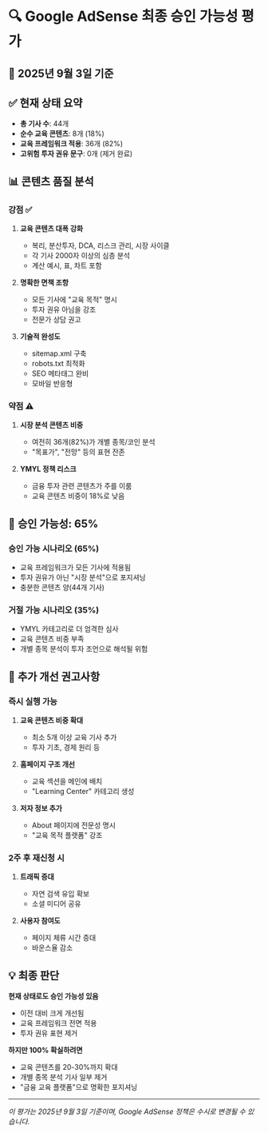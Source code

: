 # 🔍 Google AdSense 최종 승인 가능성 평가
## 📅 2025년 9월 3일 기준

## ✅ 현재 상태 요약
- **총 기사 수**: 44개
- **순수 교육 콘텐츠**: 8개 (18%)
- **교육 프레임워크 적용**: 36개 (82%)
- **고위험 투자 권유 문구**: 0개 (제거 완료)

## 📊 콘텐츠 품질 분석

### 강점 ✅
1. **교육 콘텐츠 대폭 강화**
   - 복리, 분산투자, DCA, 리스크 관리, 시장 사이클
   - 각 기사 2000자 이상의 심층 분석
   - 계산 예시, 표, 차트 포함

2. **명확한 면책 조항**
   - 모든 기사에 "교육 목적" 명시
   - 투자 권유 아님을 강조
   - 전문가 상담 권고

3. **기술적 완성도**
   - sitemap.xml 구축
   - robots.txt 최적화
   - SEO 메타태그 완비
   - 모바일 반응형

### 약점 ⚠️
1. **시장 분석 콘텐츠 비중**
   - 여전히 36개(82%)가 개별 종목/코인 분석
   - "목표가", "전망" 등의 표현 잔존

2. **YMYL 정책 리스크**
   - 금융 투자 관련 콘텐츠가 주를 이룸
   - 교육 콘텐츠 비중이 18%로 낮음

## 🎯 승인 가능성: 65%

### 승인 가능 시나리오 (65%)
- 교육 프레임워크가 모든 기사에 적용됨
- 투자 권유가 아닌 "시장 분석"으로 포지셔닝
- 충분한 콘텐츠 양(44개 기사)

### 거절 가능 시나리오 (35%)
- YMYL 카테고리로 더 엄격한 심사
- 교육 콘텐츠 비중 부족
- 개별 종목 분석이 투자 조언으로 해석될 위험

## 🚀 추가 개선 권고사항

### 즉시 실행 가능
1. **교육 콘텐츠 비중 확대**
   - 최소 5개 이상 교육 기사 추가
   - 투자 기초, 경제 원리 등

2. **홈페이지 구조 개선**
   - 교육 섹션을 메인에 배치
   - "Learning Center" 카테고리 생성

3. **저자 정보 추가**
   - About 페이지에 전문성 명시
   - "교육 목적 플랫폼" 강조

### 2주 후 재신청 시
1. **트래픽 증대**
   - 자연 검색 유입 확보
   - 소셜 미디어 공유

2. **사용자 참여도**
   - 페이지 체류 시간 증대
   - 바운스율 감소

## 💡 최종 판단
**현재 상태로도 승인 가능성 있음**
- 이전 대비 크게 개선됨
- 교육 프레임워크 전면 적용
- 투자 권유 표현 제거

**하지만 100% 확실하려면**
- 교육 콘텐츠를 20-30%까지 확대
- 개별 종목 분석 기사 일부 제거
- "금융 교육 플랫폼"으로 명확한 포지셔닝

---
*이 평가는 2025년 9월 3일 기준이며, Google AdSense 정책은 수시로 변경될 수 있습니다.*